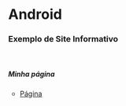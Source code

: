 # Android

<h3>Exemplo de Site Informativo</h3>
<br>
<h5>Minha página</h5>
<ul>
<li type="circle"><p><a href="https://danielbrown1998.github.io/Android/android.html">Página</a></p>
</ul>
